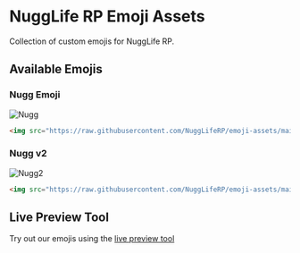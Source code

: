 # NuggLife RP Emoji Assets

Collection of custom emojis for NuggLife RP.

## Available Emojis

### Nugg Emoji
![Nugg](emojis/nugg/FullNugg.png)
```html
<img src="https://raw.githubusercontent.com/NuggLifeRP/emoji-assets/main/emojis/nugg/FullNugg.png" alt="Nugg Emoji" width="50" height="50">
```

### Nugg v2
![Nugg2](emojis/nugg2/emoji_nugg.png)
```html
<img src="https://raw.githubusercontent.com/NuggLifeRP/emoji-assets/main/emojis/nugg2/emoji_nugg.png" alt="Nugg Emoji" width="50" height="50">
```


## Live Preview Tool
Try out our emojis using the [live preview tool](https://nuggliferp.github.io/emoji-assets/preview/index.html)
